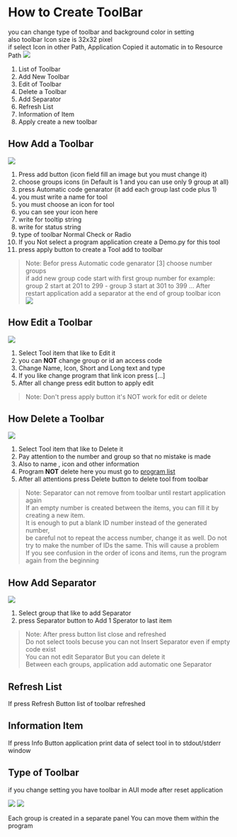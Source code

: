How to Create ToolBar
=====================

you can change type of toolbar and background color in setting  
also toolbar Icon size is 32x32 pixel  
if select Icon in other Path, Application Copied it automatic  in to Resource Path
![](images/2/tbr1-1.jpg)

1. List of Toolbar
2. Add New Toolbar
3. Edit of Toolbar
4. Delete a Toolbar
5. Add Separator
6. Refresh List
7. Information of Item
8. Apply create a new toolbar

How Add a Toolbar
-----------------
![](images/2/atbr2-1.jpg)

1. Press add button (icon field fill an image but you must change it)
2. choose groups icons (in Default is 1 and you can use only 9 group at all)
3. press Automatic code genarator (it add each group last code plus 1)
4. you must write a name for tool
5. you must choose an icon for tool
6. you can see your icon here 
7. write for tooltip string
8. write for status string 
9. type of toolbar Normal Check or Radio 
10. If you Not select a program application create a Demo.py for this tool
11. press apply button to create a Tool add to toolbar

> Note: Befor press Automatic code genarator [3] choose number groups   
> if add new group code start with first group number for example:  
> group 2 start at 201 to 299 - group 3 start at 301 to 399 ... 
> After restart application add a separator at the end of group toolbar icon  
![](images/2/gric.jpg)


How Edit a Toolbar
------------------

![](images/2/etbr3-1.jpg)

1. Select Tool item that like to Edit it
2. you can **NOT** change group or id an access code
3. Change Name, Icon, Short and Long text and type 
4. If you like change program that link icon press [...]
5. After all change press edit button to apply edit

>Note: Don't press apply button it's NOT work for edit or delete  



How Delete a Toolbar
--------------------
![](images/2/dtbr4-1.jpg)

1. Select Tool item that like to Delete it
2. Pay attention to the number and group so that no mistake is made
3. Also to name , icon and other information
4. Program **NOT** delete here you must go to [program list](Programs.md)
5. After all attentions press Delete button to delete tool from toolbar

> Note: Separator can not remove from toolbar until restart application again  
> If an empty number is created between the items, you can fill it by creating a new item.  
> It is enough to put a blank ID number instead of the generated number,  
> be careful not to repeat the access number, change it as well.
> Do not try to make the number of IDs the same. This will cause a problem  
> If you see confusion in the order of icons and items, run the program again from the beginning


How Add Separator
-----------------
![](images/2/sprt5-1.jpg)

1. Select group that like to add Separator
2. press Separator button to Add 1 Sperator to last item

> Note: After press button list close and refreshed  
> Do not select tools becuse you can not Insert Separator even if empty code exist  
> You can not edit Separator But you can delete it  
> Between each groups, application add automatic one Separator


Refresh List
------------
If press Refresh Button list of toolbar refreshed

Information Item
----------------
If press Info Button application print data of  select tool in to stdout/stderr window


Type of Toolbar
---------------
if you change setting you have toolbar in AUI mode after reset application

![](images/2/settbr.jpg)
![](images/2/auitbr.jpg)

Each group is created in a separate panel
You can move them within the program
